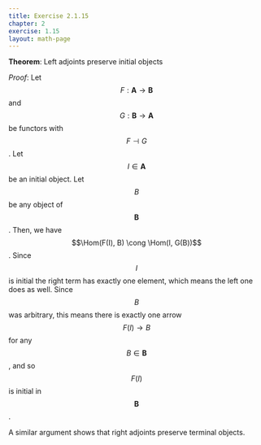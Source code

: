 ```yaml
---
title: Exercise 2.1.15
chapter: 2
exercise: 1.15
layout: math-page
---
```


**Theorem**:
Left adjoints preserve initial objects


*Proof*:
Let $$F : \mathbf{A} \rightarrow \mathbf{B}$$ and $$G: \mathbf{B} \rightarrow \mathbf{A}$$ be functors with $$F \dashv G$$.
Let $$I \in \mathbf{A}$$ be an initial object.
Let $$B$$ be any object of $$\mathbf{B}$$.
Then, we have $$\Hom(F(I), B) \cong \Hom(I, G(B))$$.
Since $$I$$ is initial the right term has exactly one element, which means the left one does as well.
Since $$B$$ was arbitrary, this means there is exactly one arrow $$F(I) \rightarrow B$$ for any $$B \in \mathbf{B}$$, and so $$F(I)$$ is initial in $$\mathbf{B}$$.

A similar argument shows that right adjoints preserve terminal objects.
